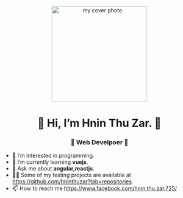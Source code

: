 <div align="center">
  <img src="https://github.com/hninthuzar/hninthuzar/blob/main/CV-HTZA.jpg" alt="my cover photo" width="auto" height="250px"/>
</div>
<h1 align="center">👋 Hi, I’m Hnin Thu Zar. 👋</h1>
<h3 align="center">💞️ Web Develpoer 💞️</h3>

- 👀 I’m interested in programming.
- 🌱 I’m currently learning <b>vuejs</b>.
- 💬 Ask me about <b>angular,reactjs</b>.
- 👨‍💻 Some of my testing projects are available at https://github.com/hninthuzar?tab=repositories.
- 📫 How to reach me https://www.facebook.com/hnin.thu.zar.725/


<!---
- 💞️ I’m looking to collaborate on ...
hninthuzar/hninthuzar is a ✨ special ✨ repository because its `README.md` (this file) appears on your GitHub profile.
You can click the Preview link to take a look at your changes.
--->
